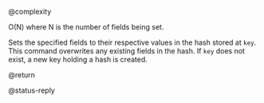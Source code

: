 @complexity

O(N) where N is the number of fields being set.

Sets the specified fields to their respective values in the hash
stored at `key`. This command overwrites any existing fields in the hash.
If `key` does not exist, a new key holding a hash is created.

@return

@status-reply

